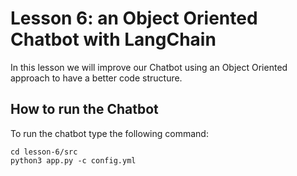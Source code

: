 # Lesson 6: an Object Oriented Chatbot with LangChain

In this lesson we will improve our Chatbot using an Object Oriented approach to have a better code structure.

## How to run the Chatbot

To run the chatbot type the following command:

```
cd lesson-6/src
python3 app.py -c config.yml
```
